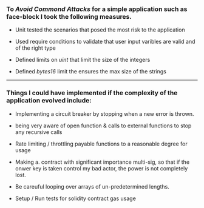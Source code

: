 ### To *Avoid Commond Attacks* for a simple application such as face-block I took the following measures.

* Unit tested the scenarios that posed the most risk to the application

* Used require conditions to validate that user input varibles are valid and of the right type

* Defined limits on *uint* that limit the size of the integers

* Defined *bytes16* limit the ensures the max size of the strings


-------- 

### Things I could have implemented if the complexity of the application evolved include:

* Implementing a circuit breaker by stopping when a new error is thrown.

* being very aware of open function & calls to external functions to stop any recursive calls

* Rate limiting / throttling payable functions to a reasonable degree for usage

* Making a. contract with significant importance multi-sig, so that if the onwer key is taken control my bad actor, the power is not completely lost.

* Be careuful looping over arrays of un-predetermined lengths.

* Setup / Run tests for solidity contract gas usage
